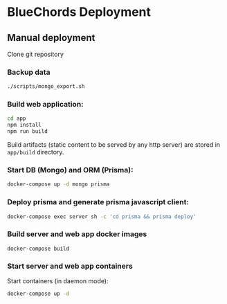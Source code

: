 # BlueChords Deployment


## Manual deployment

Clone git repository

### Backup data

```sh
./scripts/mongo_export.sh
```

### Build web application:

```sh
cd app
npm install
npm run build
```

Build artifacts (static content to be served by any http server) are stored
in `app/build` directory.


### Start DB (Mongo) and ORM (Prisma):

```sh
docker-compose up -d mongo prisma
```

### Deploy prisma and generate prisma javascript client:

```sh
docker-compose exec server sh -c 'cd prisma && prisma deploy'
```

### Build server and web app docker images

```
docker-compose build
```

### Start server and web app containers

Start containers (in daemon mode):
```sh
docker-compose up -d
```
